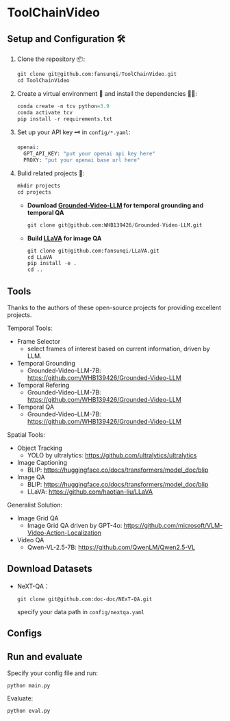 # ToolChainVideo


## Setup and Configuration 🛠️

1. Clone the repository 📦:
   ```python
   git clone git@github.com:fansunqi/ToolChainVideo.git
   cd ToolChainVideo
   ```
2. Create a virtual environment 🧹 and install the dependencies 🧑‍🍳:
   ```python
   conda create -n tcv python=3.9
   conda activate tcv
   pip install -r requirements.txt
   ```
3. Set up your API key 🗝️ in `config/*.yaml`:
     ```python
     openai:
       GPT_API_KEY: "put your openai api key here"
       PROXY: "put your openai base url here"
     ```

5. Bulid related projects 🧩:
    ```python
    mkdir projects
    cd projects
    ```
   - **Download [Grounded-Video-LLM](https://github.com/WHB139426/Grounded-Video-LLM) for temporal grounding and temporal QA**

        ```python
        git clone git@github.com:WHB139426/Grounded-Video-LLM.git
        ```
   - **Build [LLaVA](https://github.com/haotian-liu/LLaVA) for image QA**

     ```python
     git clone git@github.com:fansunqi/LLaVA.git
     cd LLaVA
     pip install -e .
     cd ..
     ```


## Tools

Thanks to the authors of these open-source projects for providing excellent projects.

Temporal Tools:
- Frame Selector
    + select frames of interest based on current information, driven by LLM.
- Temporal Grounding
    + Grounded-Video-LLM-7B: https://github.com/WHB139426/Grounded-Video-LLM
- Temporal Refering
    + Grounded-Video-LLM-7B: https://github.com/WHB139426/Grounded-Video-LLM
- Temporal QA
    + Grounded-Video-LLM-7B: https://github.com/WHB139426/Grounded-Video-LLM

Spatial Tools:
- Object Tracking 
    + YOLO by ultralytics: https://github.com/ultralytics/ultralytics
- Image Captioning
    + BLIP: https://huggingface.co/docs/transformers/model_doc/blip
- Image QA
    + BLIP: https://huggingface.co/docs/transformers/model_doc/blip
    + LLaVA: https://github.com/haotian-liu/LLaVA

Generalist Solution:
- Image Grid QA
    + Image Grid QA driven by GPT-4o: https://github.com/microsoft/VLM-Video-Action-Localization
- Video QA
    + Qwen-VL-2.5-7B: https://github.com/QwenLM/Qwen2.5-VL


## Download Datasets
- NeXT-QA：
  ```
  git clone git@github.com:doc-doc/NExT-QA.git
  ```
  specify your data path in ```config/nextqa.yaml```

## Configs


## Run and evaluate

Specify your config file and run:
```
python main.py
```

Evaluate:

```
python eval.py
```